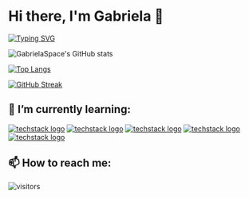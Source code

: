 # Hi there, I'm Gabriela 👋

 [![Typing SVG](https://readme-typing-svg.demolab.com?font=Fira+Code&pause=1000&color=F744A0&width=435&lines=+I'm+a+Junior+Full+Stack+Developer+)](https://git.io/typing-svg)
 
 
 
![GabrielaSpace's GitHub stats](https://github-readme-stats.vercel.app/api?username=GabrielaSpace&show_icons=true&theme=radical)




[![Top Langs](https://github-readme-stats.vercel.app/api/top-langs/?username=GabrielaSpace&layout=compact)](https://github.com/GabrielaSpace/github-readme-stats)



[![GitHub Streak](https://streak-stats.demolab.com/?user=GabrielaSpace&theme=radical)](https://git.io/streak-stats)



## 🌱 I’m currently learning:

[![techstack logo](https://readme-components.vercel.app/api?component=logo&logo=Html)](https://github.com/harish-sethuraman/readme-components)
[![techstack logo](https://readme-components.vercel.app/api?component=logo&logo=Css)](https://github.com/harish-sethuraman/readme-components)
[![techstack logo](https://readme-components.vercel.app/api?component=logo&logo=Saas)](https://github.com/harish-sethuraman/readme-components)
[![techstack logo](https://readme-components.vercel.app/api?component=logo&logo=Bootstrap)](https://github.com/harish-sethuraman/readme-components)
[![techstack logo](https://readme-components.vercel.app/api?component=logo&logo=javascript)](https://github.com/harish-sethuraman/readme-components)

## 📫 How to reach me:


 ![visitors](https://visitor-badge.glitch.me/badge?page_id=GabrielaSpace.id&left_color=lightfucshia&right_color=blue)




<!--
**GabrielaSpace/GabrielaSpace** is a ✨ _special_ ✨ repository because its `README.md` (this file) appears on your GitHub profile.

![techstack logo](https://readme-components.vercel.app/api?component=logo&logo=javascript&text=false&animation=spin)

Here are some ideas to get you started:

- 🔭 I’m currently working on ...
- 🌱 I’m currently learning ...
- 👯 I’m looking to collaborate on ...
- 🤔 I’m looking for help with ...
- 💬 Ask me about ...
- 📫 How to reach me: ...
- 😄 Pronouns: ...
- ⚡ Fun fact: ...
-->
